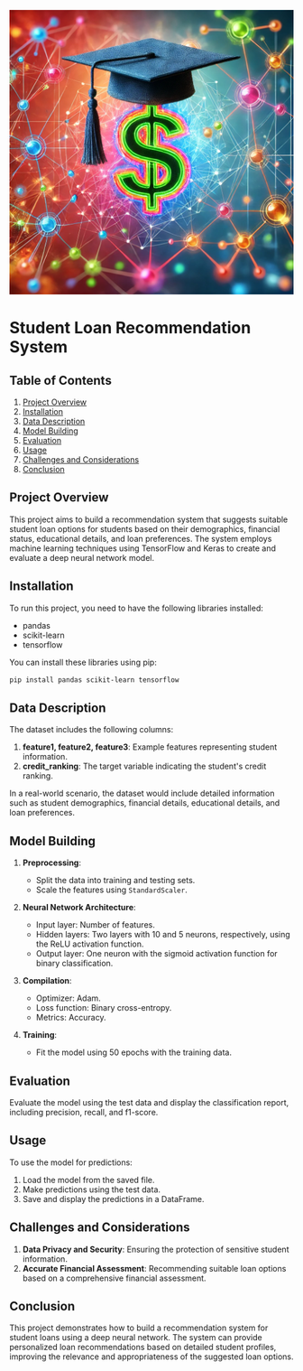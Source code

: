 ![A colorful image symbolizing the student loan recommendation system project, focusing on education, financial assistance, and technology with vibrant and engaging colors](student_loans.webp)

# Student Loan Recommendation System

## Table of Contents

1. [Project Overview](#project-overview)
2. [Installation](#installation)
3. [Data Description](#data-description)
4. [Model Building](#model-building)
5. [Evaluation](#evaluation)
6. [Usage](#usage)
7. [Challenges and Considerations](#challenges-and-considerations)
8. [Conclusion](#conclusion)

## Project Overview

This project aims to build a recommendation system that suggests suitable student loan options for students based on their demographics, financial status, educational details, and loan preferences. The system employs machine learning techniques using TensorFlow and Keras to create and evaluate a deep neural network model.

## Installation

To run this project, you need to have the following libraries installed:

- pandas
- scikit-learn
- tensorflow

You can install these libraries using pip:

```bash
pip install pandas scikit-learn tensorflow
```

## Data Description

The dataset includes the following columns:

1. **feature1, feature2, feature3**: Example features representing student information.
2. **credit_ranking**: The target variable indicating the student's credit ranking.

In a real-world scenario, the dataset would include detailed information such as student demographics, financial details, educational details, and loan preferences.

## Model Building

1. **Preprocessing**:

   - Split the data into training and testing sets.
   - Scale the features using `StandardScaler`.

2. **Neural Network Architecture**:

   - Input layer: Number of features.
   - Hidden layers: Two layers with 10 and 5 neurons, respectively, using the ReLU activation function.
   - Output layer: One neuron with the sigmoid activation function for binary classification.

3. **Compilation**:

   - Optimizer: Adam.
   - Loss function: Binary cross-entropy.
   - Metrics: Accuracy.

4. **Training**:
   - Fit the model using 50 epochs with the training data.

## Evaluation

Evaluate the model using the test data and display the classification report, including precision, recall, and f1-score.

## Usage

To use the model for predictions:

1. Load the model from the saved file.
2. Make predictions using the test data.
3. Save and display the predictions in a DataFrame.

## Challenges and Considerations

1. **Data Privacy and Security**: Ensuring the protection of sensitive student information.
2. **Accurate Financial Assessment**: Recommending suitable loan options based on a comprehensive financial assessment.

## Conclusion

This project demonstrates how to build a recommendation system for student loans using a deep neural network. The system can provide personalized loan recommendations based on detailed student profiles, improving the relevance and appropriateness of the suggested loan options.
